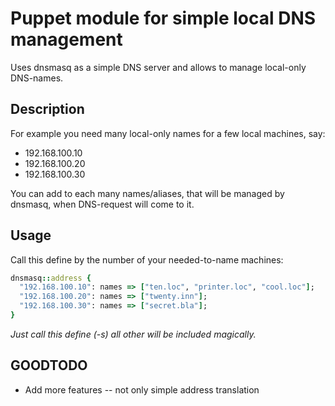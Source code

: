 # Puppet module for simple local DNS management 

Uses dnsmasq as a simple DNS server and allows to manage local-only DNS-names.

## Description

For example you need many local-only names for a few local machines, say:
 * 192.168.100.10
 * 192.168.100.20
 * 192.168.100.30

You can add to each many names/aliases, that will be managed by dnsmasq, when DNS-request will come to it.

## Usage

Call this define by the number of your needed-to-name machines:

```ruby
dnsmasq::address {
  "192.168.100.10": names => ["ten.loc", "printer.loc", "cool.loc"];
  "192.168.100.20": names => ["twenty.inn"];
  "192.168.100.30": names => ["secret.bla"];
}
```

*Just call this define (-s) all other will be included magically.*

## GOODTODO

* Add more features -- not only simple address translation
